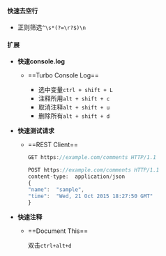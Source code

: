 #### 快速去空行

* 正则筛选`^\s*(?=\r?$)\n`

#### 扩展

* **快速console.log**
  
    - ==Turbo Console Log==
    
      * 选中变量`ctrl + shift + L`
      * 注释所用`alt + shift + c`
      * 取消注释`alt + shift + u`
      * 删除所有`alt + shift + d`
    
      
    
* **快速测试请求**
  
    - ==REST Client==
      
        ```js
        GET https://example.com/comments HTTP/1.1  
        
        POST https://example.com/comments HTTP/1.1  
        content-type:  application/json  
        {  
        "name":  "sample",  
        "time":  "Wed, 21 Oct 2015 18:27:50 GMT"  
        }
        ```
    
* **快速注释**

    * ==Document This==

      双击`ctrl+alt+d`